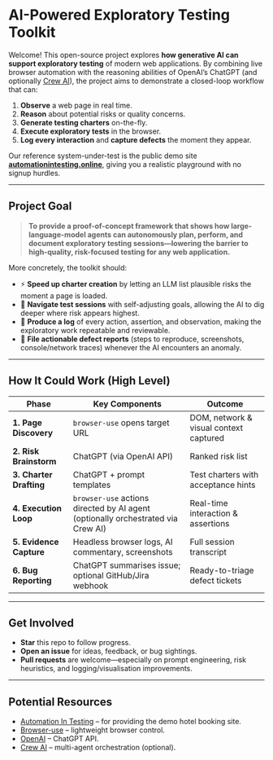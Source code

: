 # AI-Powered Exploratory Testing Toolkit

Welcome!
This open-source project explores **how generative AI can support exploratory testing** of modern web applications.
By combining live browser automation with the reasoning abilities of OpenAI’s ChatGPT (and optionally [Crew AI](https://github.com/joaomdmoura/crewai)), the project aims to demonstrate a closed-loop workflow that can:

1. **Observe** a web page in real time.
2. **Reason** about potential risks or quality concerns.
3. **Generate testing charters** on-the-fly.
4. **Execute exploratory tests** in the browser.
5. **Log every interaction** and **capture defects** the moment they appear.

Our reference system-under-test is the public demo site **[automationintesting.online](https://automationintesting.online/)**, giving you a realistic playground with no signup hurdles.

---

## Project Goal

> **To provide a proof-of-concept framework that shows how large-language-model agents can autonomously plan, perform, and document exploratory testing sessions—lowering the barrier to high-quality, risk-focused testing for any web application.**

More concretely, the toolkit should:

* ⚡ **Speed up charter creation** by letting an LLM list plausible risks the moment a page is loaded.
* 🧭 **Navigate test sessions** with self-adjusting goals, allowing the AI to dig deeper where risk appears highest.
* 📝 **Produce a log** of every action, assertion, and observation, making the exploratory work repeatable and reviewable.
* 🐞 **File actionable defect reports** (steps to reproduce, screenshots, console/network traces) whenever the AI encounters an anomaly.

---

## How It Could Work (High Level)

| Phase                   | Key Components                                                                   | Outcome                                |
| ----------------------- | -------------------------------------------------------------------------------- | -------------------------------------- |
| **1. Page Discovery**   | `browser-use` opens target URL                                                   | DOM, network & visual context captured |
| **2. Risk Brainstorm**  | ChatGPT (via OpenAI API)                                                         | Ranked risk list                       |
| **3. Charter Drafting** | ChatGPT + prompt templates                                                       | Test charters with acceptance hints    |
| **4. Execution Loop**   | `browser-use` actions directed by AI agent (optionally orchestrated via Crew AI) | Real-time interaction & assertions     |
| **5. Evidence Capture** | Headless browser logs, AI commentary, screenshots                                | Full session transcript                |
| **6. Bug Reporting**    | ChatGPT summarises issue; optional GitHub/Jira webhook                           | Ready-to-triage defect tickets         |

---

## Get Involved

* **Star** this repo to follow progress.
* **Open an issue** for ideas, feedback, or bug sightings.
* **Pull requests** are welcome—especially on prompt engineering, risk heuristics, and logging/visualisation improvements.

---

## Potential Resources

* [Automation In Testing](https://automationintesting.online) – for providing the demo hotel booking site.
* [Browser-use](https://github.com/) – lightweight browser control.
* [OpenAI](https://platform.openai.com/) – ChatGPT API.
* [Crew AI](https://github.com/joaomdmoura/crewai) – multi-agent orchestration (optional).

